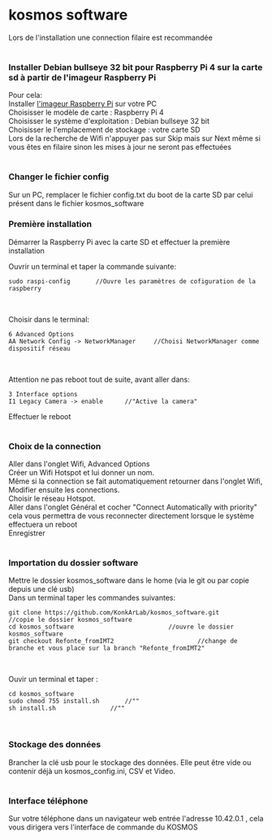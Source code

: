 # kosmos software

Lors de l'installation une connection filaire est recommandée
<br></br>

### Installer Debian bullseye 32 bit pour Raspberry Pi 4 sur la carte sd à partir de l'imageur Raspberry Pi  
Pour cela:  
Installer [l'imageur Raspberry Pi](https://www.raspberrypi.com/software/) sur votre PC  
Choisisser le modèle de carte : Raspberry Pi 4  
Choisisser le système d'exploitation : Debian bullseye 32 bit  
Choisisser le l'emplacement de stockage : votre carte SD  
Lors de la recherche de Wifi n'appuyer pas sur Skip mais sur Next même si vous êtes en filaire sinon les mises à jour ne seront pas effectuées  
<br>

### Changer le fichier config
Sur un PC, remplacer le fichier config.txt du boot de la carte SD par celui présent dans le fichier kosmos_software
<br> 

### Première installation
Démarrer la Raspberry Pi avec la carte SD et effectuer la première installation
<br>

Ouvrir un terminal et taper la commande suivante:
```
sudo raspi-config		//Ouvre les paramètres de cofiguration de la raspberry
```
<br>

Choisir dans le terminal:
```
6 Advanced Options
AA Network Config -> NetworkManager		//Choisi NetworkManager comme dispositif réseau
```
<br>

Attention ne pas reboot tout de suite, avant aller dans:
```
3 Interface options
I1 Legacy Camera -> enable		//"Active la camera"
```
Effectuer le reboot
<br></br>

### Choix de la connection
Aller dans l'onglet Wifi, Advanced Options  
Créer un Wifi Hotspot et lui donner un nom.  
Même si la connection se fait automatiquement retourner dans l'onglet Wifi, Modifier ensuite les connections.  
Choisir le réseau Hotspot.  
Aller dans l'onglet Général et cocher "Connect Automatically with priority" cela vous permettra de vous reconnecter directement lorsque le système effectuera un reboot  
Enregistrer
<br></br>

### Importation du dossier software
Mettre le dossier kosmos_software dans le home (via le git ou par copie depuis une clé usb)  
Dans un terminal taper les commandes suivantes:  
```
git clone https://github.com/KonkArLab/kosmos_software.git		//copie le dossier kosmos_software
cd kosmos_software							//ouvre le dossier kosmos_software
git checkout Refonte_fromIMT2						//change de branche et vous place sur la branch "Refonte_fromIMT2"
```
<br>

Ouvir un terminal et taper :
```
cd kosmos_software
sudo chmod 755 install.sh		//""
sh install.sh				//""
```

<br>

### Stockage des données
Brancher la clé usb pour le stockage des données. Elle peut être vide ou contenir déjà un kosmos_config.ini, CSV et Video.
<br></br>

### Interface téléphone
Sur votre téléphone dans un navigateur web entrée l'adresse 10.42.0.1 , cela vous dirigera vers l'interface de commande du KOSMOS
<br></br>
